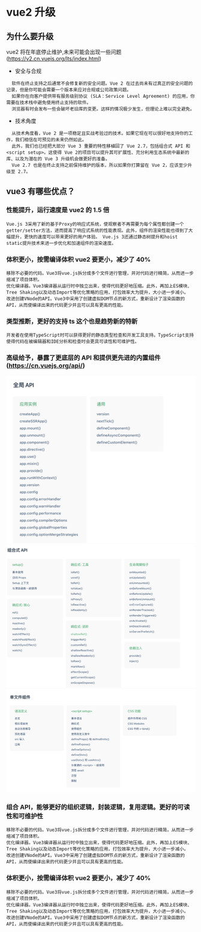 # vue2 升级

## 为什么要升级

vue2 将在年底停止维护,未来可能会出现一些问题(https://v2.cn.vuejs.org/lts/index.html)

- 安全与合规

```
  软件在终止支持之后通常不会修复新的安全问题。Vue 2 在过去尚未有过真正的安全问题的记录，但是你可能会需要一个版本来应对合规或公司政策问题。
  如果你在向客户提供带有服务级别协议 (SLA：Service Level Agreement) 的应用，你需要在技术栈中避免使用终止支持的软件。
  浏览器有时会发布一些会破坏老旧库的变更。这样的情况极少发生，但理论上难以完全避免。
```

- 技术角度

```
  从技术角度看，Vue 2 是一项稳定且实战考验过的技术。如果它现在可以很好地支持你的工作，我们相信在可预见的未来仍然如此。
  此外，我们也已经把大部分 Vue 3 重要的特性移植回了 Vue 2.7，包括组合式 API 和 <script setup>。这使得 Vue 2的项目可以提升其可扩展性、充分利用生态系统中最新的库、以及为潜在的 Vue 3 升级机会做更好的准备。
  Vue 2.7 也是在终止支持之前保持维护的版本，所以如果你打算留在 Vue 2，应该至少升级至 2.7。
```

## vue3 有哪些优点？

### 性能提升，运行速度是 vue2 的 1.5 倍

```
Vue.js 3采用了新的基于Proxy的响应式系统，使观察者不再需要为每个属性都创建一个getter/setter方法，进而提高了响应式系统的性能表现。此外，组件的渲染性能也得到了大幅提升，更快的速度可以带来更好的用户体验。 Vue.js 3还通过静态树提升和hoist static提升技术来进一步优化和加速组件的渲染速度。
```

### 体积更小，按需编译体积 vue2 要更小，减少了 40%

```
移除不必要的代码。Vue3将vue.js拆分成多个文件进行管理，并对代码进行精简，从而进一步缩减了项目体积。
优化编译器。Vue3编译器从运行时中独立出来，使得代码更好地压缩。此外，再加上ES模块、Tree Shaking以及动态Import等优化策略的应用，打包效率大为提升，大小进一步减小。
改进创建VNode的API。Vue3中采用了创建虚拟DOM节点的新方式，重新设计了渲染函数的API，从而使编译出来的代码更少并且可以具有更高的性能。
```

### 类型推断，更好的支持 ts 这个也是趋势新的特新

```
开发者在使用TypeScript时可以获得更好的静态类型检查和开发工具支持。TypeScript支持使得代码在被编辑器和IDE分析和检查时会更具可读性和可维护性。
```

### 高级给予，暴露了更底层的 API 和提供更先进的内置组件(https://cn.vuejs.org/api/)

![image](../_media/全局api.png)
![image](../_media/组合式api.png)
![image](../_media/组件.png)

### 组合 API，能够更好的组织逻辑，封装逻辑，复用逻辑。更好的可读性和可维护性

```
移除不必要的代码。Vue3将vue.js拆分成多个文件进行管理，并对代码进行精简，从而进一步缩减了项目体积。
优化编译器。Vue3编译器从运行时中独立出来，使得代码更好地压缩。此外，再加上ES模块、Tree Shaking以及动态Import等优化策略的应用，打包效率大为提升，大小进一步减小。
改进创建VNode的API。Vue3中采用了创建虚拟DOM节点的新方式，重新设计了渲染函数的API，从而使编译出来的代码更少并且可以具有更高的性能。
```

### 体积更小，按需编译体积 vue2 要更小，减少了 40%

```
移除不必要的代码。Vue3将vue.js拆分成多个文件进行管理，并对代码进行精简，从而进一步缩减了项目体积。
优化编译器。Vue3编译器从运行时中独立出来，使得代码更好地压缩。此外，再加上ES模块、Tree Shaking以及动态Import等优化策略的应用，打包效率大为提升，大小进一步减小。
改进创建VNode的API。Vue3中采用了创建虚拟DOM节点的新方式，重新设计了渲染函数的API，从而使编译出来的代码更少并且可以具有更高的性能。
```
